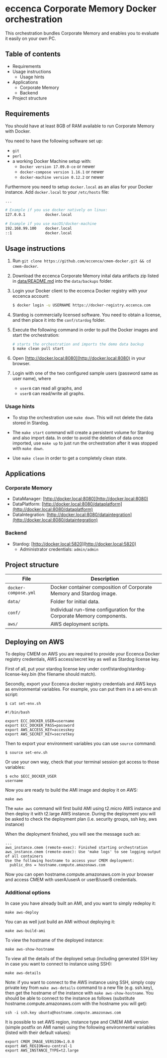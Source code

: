 # eccenca Corporate Memory Docker orchestration

This orchestration bundles Corporate Memory and enables you to evaluate it easily on your own PC.

## Table of contents

<!-- MarkdownTOC -->

- Requirements
- Usage instructions
    - Usage hints
- Applications
    - Corporate Memory
    - Backend
- Project structure

<!-- /MarkdownTOC -->

## Requirements

You should have at least 8GB of RAM available to run Corporate Memory with Docker.

You need to have the following software set up:

- `git`
- `perl`
- a working Docker Machine setup with:
    - `Docker version 17.09.0-ce` or newer
    - `docker-compose version 1.16.1` or newer
    - `docker-machine version 0.12.2` or newer

Furthermore you need to setup `docker.local` as an alias for your Docker instance. Add `docker.local` to your `/etc/hosts` file:

```bash
...

# Example if you use docker natively on linux:
127.0.0.1         docker.local

# Example if you use macOS/docker-machine
192.168.99.100    docker.local
::1               docker.local
```

## Usage instructions

1. Run `git clone https://github.com/eccenca/cmem-docker.git && cd cmem-docker`.

1. Download the eccenca Corporate Memory inital data artifacts zip listed in [data/README.md](data/README.md) into the `data/backups` folder.

1. Login your Docker client to the eccenca Docker registry with your eccenca account:

    ```bash
    $ docker login -u USERNAME https://docker-registry.eccenca.com
    ```

1. Stardog is commercially licensed software. You need to obtain a license, and then place it into the `conf/stardog` folder.

1. Execute the following command in order to pull the Docker images and start the orchestration:

    ```bash
    # starts the orchestration and imports the demo data backup
    $ make clean pull start
    ```

1. Open [http://docker.local:8080](http://docker.local:8080) in your browser.

1. Login with one of the two configured sample users (password same as user name), where
    - `userA` can read all graphs, and
    - `userB` can read/write all graphs.

### Usage hints

- To stop the orchestration use `make down`. This will not delete the data stored in Stardog.

- The `make start` command will create a persistent volume for Stardog and also import data. In order to avoid the deletion of data once imported, use `make up` to just run the orchestration after it was stopped with `make down`.

- Use `make clean` in order to get a completely clean state.

## Applications

### Corporate Memory

- DataManager: [http://docker.local:8080](http://docker.local:8080)
- DataPlatform: [http://docker.local:8080/dataplatform](http://docker.local:8080/dataplatform)
- DataIntegration: [http://docker.local:8080/dataintegration](http://docker.local:8080/dataintegration)

### Backend

- Stardog: [http://docker.local:5820](http://docker.local:5820)
    - Administrator credentials: `admin/admin`


## Project structure

|         File         |                              Description                               |
|----------------------|------------------------------------------------------------------------|
| `docker-compose.yml` | Docker container composition of Corporate Memory and Stardog image.    |
| `data/`              | Folder for initial data.                                               |
| `conf/`              | Individual run-time configuration for the Corporate Memory components. |
| `aws/`               | AWS deployment scripts.                                                |

## Deploying on AWS

To deploy CMEM on AWS you are required to provide your Eccenca Docker registry credentials, AWS access/secret key as well as Stardog license key.

First of all, put your stardog license key under conf/stardog/stardog-license-key.bin (the filename should match).

Secondly, export your Eccenca docker registry credentials and AWS keys as environmental variables. For example, you can put them in a set-env.sh script:
```
$ cat set-env.sh

#!/bin/bash

export ECC_DOCKER_USER=username
export ECC_DOCKER_PASS=password
export AWS_ACCESS_KEY=accesskey
export AWS_SECRET_KEY=secretkey
```

Then to export your environment variables you can use `source` command:
```
$ source set-env.sh
```

Or use your own way, check that your terminal session got access to those variables:
```
$ echo $ECC_DOCKER_USER
username
```

Now you are ready to build the AMI image and deploy it on AWS:
```
make aws
```

The `make aws` command will first build AMI using t2.micro AWS instance and then deploy it with t2.large AWS instance. During the deployment you will be asked to check the deployment plan (i.e. security groups, ssh key, aws instance)

When the deployment finished, you will see the message such as:
```
...
aws_instance.cmem (remote-exec): Finished starting orchestration
aws_instance.cmem (remote-exec): Use 'make logs' to see logging output of all containers
Use the following hostname to access your CMEM deployment:
  public_dns = hostname.compute.amazonaws.com
```

Now you can open hostname.compute.amazonaws.com in your browser and access CMEM with userA/userA or userB/userB credentials.

### Additional options

In case you have already built an AMI, and you want to simply redeploy it:
```
make aws-deploy
```

You can as well just build an AMI without deploying it:
```
make aws-build-ami
```

To view the hostname of the deployed instance:
```
make aws-show-hostname
```

To view all the details of the deployed setup (including generated SSH key in case you want to connect to instance using SSH):
```
make aws-details
```

Note: if you want to connect to the AWS instance using SSH, simply copy private key from `make aws-details` command to a new file (e.g. ssh.key), then get the hostname of the instance with `make aws-show-hostname`. You should be able to connect to the instance as follows (substitute hostname.compute.amazonaws.com with the hostname you will get):
```
ssh -i ssh.key ubuntu@hostname.compute.amazonaws.com
```

It is possible to set AWS region, instance type and CMEM AMI version (simple postfix on AMI name) using the following environmental variables (listed with their default values):
```
export CMEM_IMAGE_VERSION=1.0.0
export AWS_REGION=eu-central-1
export AWS_INSTANCE_TYPE=t2.large
```